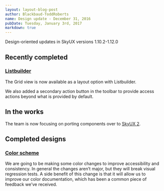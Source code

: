 ```yaml
---
layout: layout-blog-post
author: Blackbaud-ToddRoberts
name: Design update - December 31, 2016
pubDate: Tuesday, January 3rd, 2017
markdown: true
---
```


Design-oriented updates in SkyUX versions 1.10.2-1.12.0

<!-- more -->

## Recently completed

### [Listbuilder](http://skyux.developer.blackbaud.com/components/listbuilder/)

The Grid view is now available as a layout option with Listbuilder.

We also added a secondary action button in the toolbar to provide access actions beyond what is provided by default.

## In the works

The team is now focusing on porting components over to [SkyUX 2](https://github.com/blackbaud/skyux2).

## Completed designs

### [Color scheme](https://github.com/blackbaud/skyux/issues/944)

We are going to be making some color changes to improve accessibility and consistency. In general the changes aren’t major, but they will break visual regression tests. A side benefit of this change is that it will allow us to improve our color documentation, which has been a common piece of feedback we’ve received.
